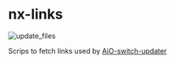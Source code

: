 # nx-links

![update_files](https://github.com/HamletDuFromage/nx-links/workflows/update_files/badge.svg)


Scrips to fetch links used by [AiO-switch-updater](https://github.com/HamletDuFromage/aio-switch-updater)
